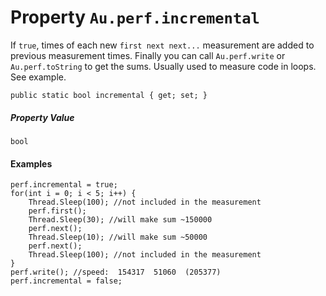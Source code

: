 # Property `Au.perf.incremental`

If `true`, times of each new `first next next...` measurement are added to previous measurement times. Finally you can call `Au.perf.write` or `Au.perf.toString` to get the sums. Usually used to measure code in loops. See example.

```
public static bool incremental { get; set; }
```

##### Property Value

`bool`

#### Examples

```
perf.incremental = true;
for(int i = 0; i < 5; i++) {
	Thread.Sleep(100); //not included in the measurement
	perf.first();
	Thread.Sleep(30); //will make sum ~150000
	perf.next();
	Thread.Sleep(10); //will make sum ~50000
	perf.next();
	Thread.Sleep(100); //not included in the measurement
}
perf.write(); //speed:  154317  51060  (205377)
perf.incremental = false;
```
